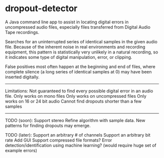 dropout-detector
================

A Java command line app to assist in locating digital errors in uncompressed audio files, especially files transferred from Digital Audio Tape recordings. 

Searches for an uninterrupted series of identical samples in the given audio file.  Because of the inherent noise in real environments and recording equipment, this pattern is statistically very unlikely in a natural recording, so it indicates some type of digital manipulation, error, or clipping.  

False positives most often happen at the beginning and end of files, where complete silence (a long series of identical samples at 0) may have been inserted digitally.

-------------------

Limitations:
Not guaranteed to find every possible digital error in an audio file.
Only works on mono files
Only works on uncompressed files
Only works on 16 or 24 bit audio
Cannot find dropouts shorter than a few samples


-------------------

TODO (soon):
Support stereo 
Refine algorithm with sample data.  New patterns for finding dropouts may emerge.

TODO (later):
Support an arbitrary # of channels
Support an arbitrary bit rate
Add GUI
Support compressed file formats?
Error detection/identification using machine learning? (would require huge set of example errors)
